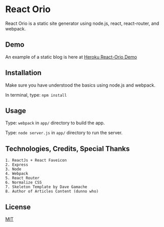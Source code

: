 # React Orio
React Orio is a static site generator using node.js, react, react-router, and webpack.

## Demo

An example of a static blog is here at [Heroku React-Orio Demo](http://react-orio.herokuapp.com/)

## Installation

Make sure you have understood the basics using node.js and webpack.

In terminal, type: `npm install`

## Usage

Type: `webpack` in `app/` directory to build the app.

Type: `node server.js` in `app/` directory to run the server.

## Technologies, Credits, Special Thanks

	1. ReactJs + React Faveicon
	2. Express
	3. Node
	4. Webpack
	5. React Router
	6. Normalize CSS
	7. Skeleton Template by Dave Gamache
	8. Author of Articles Content (dunno who)

## License

[MIT](http://opensource.org/licenses/MIT)
